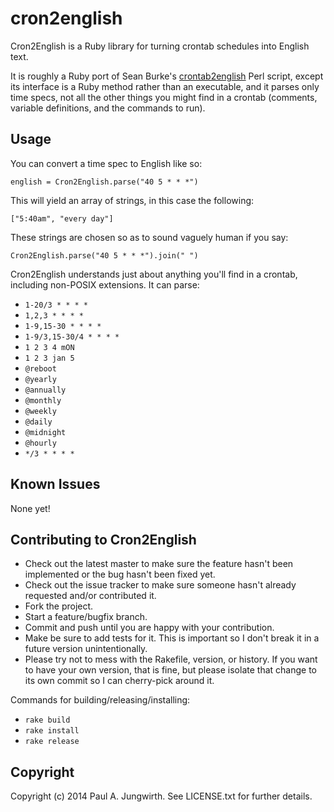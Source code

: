 cron2english
============

Cron2English is a Ruby library for turning crontab schedules into English text.

It is roughly a Ruby port of Sean Burke's [crontab2english](www.cpan.org/authors/id/S/SB/SBURKE/crontab2english_0.71.pl) Perl script, except its interface is a Ruby method rather than an executable, and it parses only time specs, not all the other things you might find in a crontab (comments, variable definitions, and the commands to run).

Usage
-----

You can convert a time spec to English like so:

    english = Cron2English.parse("40 5 * * *")

This will yield an array of strings, in this case the following:

    ["5:40am", "every day"]

These strings are chosen so as to sound vaguely human if you say:

    Cron2English.parse("40 5 * * *").join(" ")

Cron2English understands just about anything you'll find in a crontab, including non-POSIX extensions. It can parse:

* `1-20/3 * * * *`
* `1,2,3 * * * *`
* `1-9,15-30 * * * *`
* `1-9/3,15-30/4 * * * *`
* `1 2 3 4 mON`
* `1 2 3 jan 5`
* `@reboot`
* `@yearly`
* `@annually`
* `@monthly`
* `@weekly`
* `@daily`
* `@midnight`
* `@hourly`
* `*/3 * * * *`

Known Issues
------------

None yet!


Contributing to Cron2English
-----------------------------
 
* Check out the latest master to make sure the feature hasn't been implemented or the bug hasn't been fixed yet.
* Check out the issue tracker to make sure someone hasn't already requested and/or contributed it.
* Fork the project.
* Start a feature/bugfix branch.
* Commit and push until you are happy with your contribution.
* Make be sure to add tests for it. This is important so I don't break it in a future version unintentionally.
* Please try not to mess with the Rakefile, version, or history. If you want to have your own version, that is fine, but please isolate that change to its own commit so I can cherry-pick around it.

Commands for building/releasing/installing:

* `rake build`
* `rake install`
* `rake release`

Copyright
---------

Copyright (c) 2014 Paul A. Jungwirth.
See LICENSE.txt for further details.

